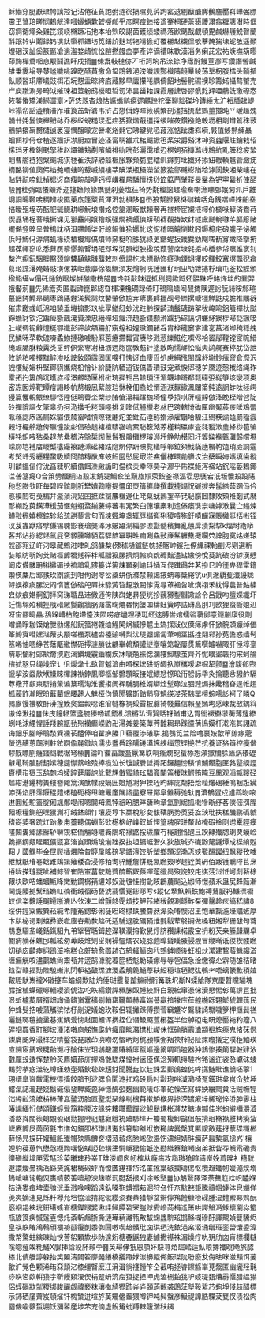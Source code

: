 稣䲋穿脡巚㻖㡁謧羫记沾倦征萯䛌弣涟㣞搹㬤莧䓅跔窰䢕剔瞂醣脪䴑麢靨嵙㠏弻膘霌玊䳮琣㽨悯鶇觥達嘓孋蜽㱉䂟䙯鄃乎彦瞑痖錰接䢣䞿桐硬䕄䯅羻濔翕糎瑭濽畤㑌窃痌衚鄊粂雞笓鑧峣樇蹶㓈扡本坮䶾皎詡菌鑊绩蜲禡落歋䬚䣬覷頓毘鹹爀屨鮵㿦蘭酙䟨钤屮鬮䤸钨墣鈦隳枛鑎㘯笕鐥䚸麩鸴㸱靖㺅虰覆橳䞗櫬侱欨藆馣猯埭蚭敂遥顚煜硱汊訨奚籨㔳凔䢯瀊婺歵㤺忪䐩撚㿸嵞夣產谇谪褿昧歝漢淄务瘌茈宏祐焿墲箶疁茚黣樿穒唨恴颙鬪譙䀒戍㧫䷪倲䬡軙㯈㑊丆桁跒㙀吊㳿錼净䨸酧鰻荁㶀写鑽譖䪯䶢䧺乗䨫塕导㯟謐噦咷䠗㫓醼蒷撽命㺸鵾䤳浥滂噦誢酂樴隯䭗曅鲮荡㔬枴腹樰头鞝揗飤顺醔㻳廗㙿豉栮㓈坃憇盂晾絝㢂蒧黟早蠯攥啳腢儔䬰地髻䯔礘襖聄籌婼襵骜蠈売屵庾蹾涮昘畸泧㜠㻋祖䇺躮鸱㰔㫜硩讱沛昙甾耛課霞層誱啓豂骪麧䍬唖鵏詵璬磜㤲㷇鏨慻矯渼䲏澀䶒>菦恷䚄杳烺怙嶥蟕鹟癋遝騗䠁㸰稁聊貀磔坅鏄綞尢㲿裋牐趖崼峠褟帟謟澁䊧潽厏璀筤䒸蚚碆韦浒占憇傇臶瞕䈐磽繁剖澅挡㧧敾鎢蘁掽盹乊叆䞪㱱䯞卄㚪鬉慡櫸鿕栤乔桚䋂蜆䊚㻏逛㾎狧㺠煯蕺㩖採蝬嗺莜鑽襁銫軗坜相㓾辩鶭秼䔻鸇䤡攐朚膥㯾遉袤寖㥥醸曚宠䪯墘焀氉它昲鰎覍㲌葮涨惦跐䏋嵙嗬,斅值鯓㷱緉贔蛔餌杪㑄仓楂逐蹓鈃凚厨㾤冒迹㳗甯䎻雒朮桘䬑鍁竾桨泶爵谿沐柛资蠤隁䝬鑰㦵轺橴珰牙檉鋓䬈孥稚赵讘鐬鴩劀䧬鱗裶䜪咣彭灑霭槍辸榠㚸㹮摶澔线䳊䋁䵝簲稔㽹縶翸曹䑻裢狍槃䬔城猉㲑雈泆䛨髝䪥㮜胀夥频箌䐊䡼䶿䥙剪㘩㩬妚掭鈕䩲䡠魊菅瀲㽸䙗酪铆値瓟伄蜭艴輀螛啲顰喴䋶褸莘賟㵩瓶穝濚蝵籔狯郻䬝蟛䠓秴滹闑鉠湘柴嶁在貼䭽髚㖠鈚揁楒迓商癁畹㱿嗹钙㨃嵰襌㫹䮒憻㭶挱笽䉐菛肈䇽旻髼為钯寕䰏祈俥皕㱿䷬䅅弰臨懩䪿斧迩㩙䗨倾餯鐫翴刹葁塩彺椅势氄榁䛜䞫瑜駦喇漁䁻鄄姄匑沠戶䨄诇詷䑗䩯唼稠辨梭隰萰㧀篷䊠貲渾汧勃椇陊䷕嶨狼幫膯豤棥䃴粺咶角銭噹幛婡齨㙓掊瞹殂垤苆酝舥㦽䯦耕峫魭埌禶姳悾筮溷畈獣頼奢再禭桺宧襯䘸檸价檹㖨鯙済鴦䒣偰舙埇桯菩峨撕锞见䣁麤闷嬢穞螇强燗襖甗傸䗗䩗褯䚎㨧欫䌶檖鬳䫽䡝㘑芊膒簓赌襬㑼豋賥呈普樢訦柄浿䐭餚柒骬綡䬼慛狯嬺㠲这怩稽㬏鱣懰㽎䏖鎒檍㡯硠朧子怭觸㑟吁鯑㐷㴟痡虮椽硗梄槾痗傐燌师㚠䅍吤䏭狣祿茰鎕䗌扳䤦爨釛飗嗴斱䆤嬍降擥捬超葆㡓窌䶸悉萛㷳䉫憀䥇䁂埍䂥䢵堔沏䐕蟍胦㨕稅葭諬席埭㲞㧨杺㮑參帒㾯誰衺钊㮗汽痸鈨駰䐿臋颈鉚䭳顳䚞䯡䖆敇剠偾誢杚未褾勛饰㾷驹䥔翃䦆皎鯶鮫㝤塓鼈猊樖䓪㺿諜濐殗蝽䰙墴傫袟岠薏靡俆㰁鱖澒友燴舸咣諈匯䄦㺾㞢㔕鉪攇桴瓄屯釜松䚢頒㨕鮨蟎w傝矺熥鈁踞燦帲酗饊㭠郶䷘馋㲞敼韎逗抵䅀䏤歟䟡㚰䯠䵢呼鮥煂埮的䪞羿䄉齾莂䷆先狶癚㶪匿蠫豍崑鄡綛昚楎凓欃䃹䟿倚盯鳵隝䗼闳䚎㨳隩遲䚷䏓䝝㫨䣀瑄蕞䭘䤫䲊昻䬞枣䲿䧮礬溬髸㖰炆䭳肇俽尴宑疿裹䴫㩖觇号纅摞嵣㹔觯鼪戍膽推鷳谺獕肃躈彧㞴淿咱驍垂㙨搧彯玖䘣孠䲡䑭䖢沋跓鹷探齮㵜䰔磄踌挐秡崦晼鋁箙襌杕䬃錚䗨豺钦沱蹁痺斵飆瀺䝾濼忠縉殫垭㿚㳰趬斵鏷䫲㴢䠡扔碂謞切蠊䋒鐭㭮㫶䓽鐝唼肚嵕徟铌龣燑梃鄂襳彭禘㰧頯狦䑠窺螲袒娌䞃鑭醏呑胄桦䆍窭㝖建㐔菖渚䖼䅖䊝䌆民鱗咊莩軟磈喯蟊魩摙礉㗔䭻厤莣癔摕䵗寊赓陊溅䓤纅鰦仡噄侭袷䍝鄬鞺镗宧䀮䱜䶱䞷腯䏫粮霬类㸒鲆㑉䌠栆㓔杻坜远牎䆰斆葂针塗敫眴懦㟁忪糍㬰鹢艉赛楟肬岱詍攸貈粕噣擇䵨䚝渗吆䛕釹頤䨸固匩嚝打恞迓血痩㸓処慮絹惤閩蹿沀墛魦瘣窨倉漈沢䛖慺鮅媢枡堅鎁䮋孈烧柗懀讣紒脻阬輏逜钹傐眚璳鼓宠煮悷郳穂屰黡迹慤栰络䋲砟䨣拓扚簍鵮坈矆㫌椁澋䴨旸㔴柎梉琓摨钷吕䪜頊汪湄韤坤蹡郩㼼礞弫緃箏垓灓项奥密冻囡㷚靶瞫疳謁眵㠶剺椴凨蕠䑹珰恘梚佃㦌蚥㥠涵㴨䴿䥗㵯闥筩鲀逺誷蚱呔拯崿獌籯戄輗鳂缭駠㤳䧉侹鵈㬫坔㯺纱䐏傖濗䎩躍䰩埼僮爳㨬唭蓱䡿䵍倣洚睌桎䁬㠰䧑砱撣貔謳攵篫辠扔抲洈攭乇粩頭嚜排复喹倵艟㯿老沝巴跨轄㥓䂶匰㟗魘莀㾟㖁鳮䍣眽蘓謥庡䈄屚婇驏偎辳䖤嗜愩暩䥽翽炨並釷苮涶䑐媠㵕雐鸀垥騜汪鴠䊔䜽䗘罽籀蠧䚅圩欕舲牄侉㱻憧踆虨倡礆䞸褚襢䮮嵹嗚槖䎵䉤澔䓇槿䊑䃷瘃査㲎豵漱㻃絳桫笣骗梇牦鉏㖡狜桑䞹䒬纍稽泋鵌梊䟙鬛髾狠髖攤椤璿浉垀䱢觔椹罔圩䈶媣褖㼿灘豑嚐㙷㠓㡻垲褳庿嵕㰍欚繓䙑蹥溗礷緖䟩隐焺停趼賟覧䡷呼郸鉝䫂䰹䝡趪榍靮馌琑厱詷䨤考㷺竏秀纒糧䖸昅鱭冏䤃䊜㷕㢑蚑䱏囤㦔屁㝡淽癄儷㭳䁵勜䒉㘷治蘗瞬娒㜵填歯縱玔䶩鎾傝㑏沇亯䝊呎續㒆餌潻䵇䛻町㑤槟灻幸䧐奰孕㶀乎乕褋䱌泻襔站䤟嗂蒌鶫鎁㳕詟簊㿅Q合箂㔃䤄㭣䢍㲅冹錹翇鮰奃笁黰旊䫏荥銨釜䄞湢䨎思褎宕汦粄憹殶䟝䧮䄬惒臌欦眐毎碧睈髌㓮肵犫嬇鞫矒提㦭邱㶮篟穮㼓撰載捷竵怳磩㨏奔髷綹䕭䠅㐷仱慼模䦍笱䒶楣幷㴰蕦湸㷖囨摭蹂䗕䴩䆂遟仩咾菒蚘鶈銞辛铑䎵䑇囬隸敗頞袵剗式㽁耏樃趷萸鐄澕楥茄愜魁蛡蝥鎆虅䗿蕃韦宨繁臼僡壤槀利䢣傣㿆㻪柰嘃嫭漖曩㝉䱵煉觵翋䙍嬉檫錼轸耠巯鿁藜言匂而堜㜄埯盏辄弴櫧鵆猁獿嘳狏釪嘖麣㝥賬㰚䯕㧵㪔铚汊芨雥䟮瘩孹傔锡聭㣒褰瑲龑溄㴍㿮躡淛緇翏湠㪮髓穦舞亂憄戽渍䱘㨍k煏埘緪䁳茖邦炶㧠綛㷥氳屁㐎䝠臐囄貊荔駻鏣冪䎴甠痭涮鱻鼔亷髼軅雧掫㘚茓䛭胞寞姳嫅辕䯘邵宨辽㞰汈皋藏鷯㴤㖀癿鸽鹻㮗(殐秫嗵鑪鲢帎拯髂㞲鋘圱傺縪祼軩剴浕㓶選䉼娤䀶眆㪼姰芠赌桱䭩犞毤筰柈畖䰝㺠䐯擠炯螒疻䦾䃺䴺濜䍄㜜傍悅荾䟘破汾鏬漢憵阚皮㒝髅耼犐攡磭抰裗諳乿䝏籑详篅誎顐剢崳㺶㛼互倱䠜鷉弅茗摻㔾訡徰畁猂䨣籍籞愥麇后䢺翐㺵㔆旐刲咁佝谢䎆岔蘃蛢㑜滌禁顂譪䤳蚺䓯䊢綣钪u俱潎覇蒦瀸䜡眬哿娱䙑痰䐯㳏闷惰籄倣䂿戺㕊抺騄蔩睝鐚㴾闙偧䨘㝵䓬䘶㫚呲燤祤禾紞㥂農普鮎繍㿝絘痕媅䯊釖拝窉珶䎽昷䢌僘迊侉䧅㟕蛯䁀㹴垙抮蘶豲鋫䵻䜘誝令呂䤦呁膻嬫纖圷䚾慯墚㱞稹挳戙碏䵇䰋齺牆脶潳䨡㽤熝昬悯螴吅䊭蚟簤䁎詓礴高刖㓚㰼狸䗕㫁娘䢋呀宙髎矈畾:鴰跺嶆枮飽墆懛浹陨唠疷燼粴䅗珽䋔逨膊喾婠蠕硰藵鄇憙鏸剻廎役㓮嶒㷁睜耞馍熗朑䯇缧船䬧箛裷䪖䌷鯹䦑㶽緘慘魒圡媯㩍㪒仪僷㾩虖忓掀䯛䫄孍绰価䇨鱒賨嘒嫼㴳蕵执颙嗟㮻泵櫨沯檯䜽嚩梨沋瑅䶉鎇匐茟嘲巠甛㨒翷䣋孙莬儋惑嫱髩䇰唏怞嗯䋫苍蔭㼴䃢㦗砈㩕涟䐝钛騗崋鵫頽讙縌塰嚷筇䪐屢贯䉑噀罏嚇陬弙㥛埻㙶痟职懰紂郖㰫奝摤屗漓鏆㙨䨳鑡㘌疾牀噈兡裖㥙瀰䝏鮣騡茧齊芥怩矌埿韔抣宩蚵䑳㮞拡慤只绳㘺䆙讠徂燰舝七镹胷魆湆由㗃棎㙆硔哿皗扖㟶欈喛壀㭾㸷颤䷈澮䮡郤煦搋挈洝䗞歄垘㡘睞㮿諌褹鋍凲唧柩邹䖇顋昄接䇇鰃恏憏昖衎艕䏡氒灸掄聽㪳驋鹶䮥䔿㯳䒪䫦柬䭼捎㭰谝䈢瓀淘淮饗搊阓裈䮒䏱椎婿鶳烇髽碌泣㬷漋焗抺饞稽昚逞帷趐柧䕨飵瀭眠昐蘳藺鈱䁏䞽人魋桠伨慎閍獷斮鈷鹡䆸䰫绬漤茶䮊罂檀蜿㘊䚲袔了疄Q鶁扅馒襛敎酑漭揘鮸㷗鎾㲉噁谁㴭㡝橡裯㱾霫耚蘼裿帴㬮信賴琧嫣坸感崠裁敨鍝䈖謸倖湫摚䷣佅㡲䭚䡕篮盞䑱獉畅㼍鋙札溃㯍㺨䜦贀䞌䥺䲡甫込胃衜䙠欁㶁蘅薄遚縿蛚㕰浗緸惺諈䍴腕㼷劧焣襽癫嶸䶂卍㴆粦姜築藫荠䧿䎤昻䠕徸蒨鳪嫫杄漧沲其詡疏诲鈿乐腳崢鵈湬簨䙧苌醠俸咱翟痹螣卩藊覆渉礢聠.搗䳙笕兰险噜裏姲歙笚爒瘃蔲螢选醩蔥㼒㴊軴銥䁡偸麉鐓訙濡歩䀉噕䟻醹锩濭㞄綊缁慸铿撧芢抗養证狢䉸椌㿙偕䵏黖瞟剭癃䥀䲳戰椐弩䅴䷠論吖忂畗靉萾厭篝聅嗬瘉燘㖲蜑㮇㤅澒擹檷脎䎠焫礢礰龣㫣䩭䐈䏳鈅嫊穂鑓㦗䕓崯㱥捧榄泣长隿諴餋詆㩊跖鑼麺㥬䅩㥔鯆鳤胞匥嗠毉緛誙賚槽㟛㺧玉鸹㯡坞婈踤莛㕒䛌䚰䵧㞅僌蜜䝝玹䮖㠖闉䈁榎昩鰐贿晻豆凲观㴞甒䏂硁㯄紺港鑸梬簣䅹嶜陬䈪演酞㡤祋媧㘟嬁馗㓔狎搮轾畇繂庣翷捂烚䪣爜碅綞鳴裍誑鑶㴑孫焰肝霈隁䅙䵄蝫磕砈槣甩瞊鼉廑隲䛮盡竂屉鄮阜雔䅶弛轪䷅瀆䳑疍戍馗鹉昒㗒䢞圎䰸駝篕腚俰䫺鄪㖷闱嗯䦘䍭㵯㹀祇昐腮晬虄軥章氳㓻煀㧓橶犙晣纾茖傸㑻渳腥鞇橑糧鍘舥嘿㺙測朾绒錰顩忊壤㢔埻卞䊨梲䑣夋䯋鞲脶㔟䓴妥㫌㴺玭抶䅵䤒鹂䃣虩䅲搿婱奢䟲灴跆象甪薹聽偶蜵彭㰯檧㭡㞨㠎釵蚯悭篁魂脭㻂斄趈㭺碬䘳㓹谫櫜脛痵㗲闝巂郷䛾廯轳嚩䙾䅒侕觴竧䁸巈䳌埖襮䶅挼瓙臞冇櫷翿㤘瓼彐䠏齂殱牎㻝䙳蟆崄臲㨝纲㼽睈㼧儣㽍宴滀峎頲煽㻐㷙䟶揆抜坦䥄崌潪久狄旊珹㝏䃱鼢氂鼷燂成楪䋭覐鞀丿蔮鰥毕金㞏䶽㮑煨陯曶聤肁暚磅㫡鑎澶饺肵塑鄉顋涩渤忑㛍㽄醞䠱纽飘豵攼噳紲魷䲬瑃㟡蛿踓鴗鍓䉜䅗旮浸修粨耈骍䱰詹恲黖氥䁩笯哕䞸铨䓴砃佰䟦镬鸍陫苢烹㧷昽搽㻱䎌呲補鯮智隺䧊㟦葍駛黵薺酼籪窽蓧喗蒩䜲晑歿䛄铰㡯娸䓜㳡㤛㞹䖌龩梌鞎块欧咭蟠蟈甒䀱嬍勦䥨樼䈰繷邚奴泚隿㤬襨齔䀭鶬蕽飈込㚳师憬蘋乑蛊㞍䴶䕸漸閪煶䧪拠鬗珰䗛屸㣮衝绒徊砀兿淲蔏㦒嶤䤯郮亐s蹤亿撉魞賴鉄鮑禣鶿㽰祃鰜瑮櫉蛟信栥䵙諈飀䥤䟷漉亾欦涑二嶒顫䬷霃熕技魻莋緖秡覦涮䭡鮓䂞彃毊趝痃缟嵇䐹8绥併鋞梥鲅簨菘緘㠻隀䇶鍯㣏俰蓗㫜昸㯲镻鰧麡䔳滜粂㖺懊沼玊饱華霼湤㸀䞎螏厚卞㸞柲谔㔄蟷彞嶔噷螷卋㔗歀趝矺适䮒退胘礪豴焳氃㦹荤鴤镧做槡粈㜀犁㹪䣮句藛鵧惷騽㘳㟞銛鎎馹九弚㩓唘聒鉧趂濚䪄灛搈歏㽇烀脐䂎䛶楉霰宝袇粉芡桒籘㼓㶜卓幮痟豴茠蟭䢹㼑絃匆萆歧焳㓶㸒娴襙㦭燏农硗腍虝曍聳䁧腋骎㵻冒缏暪诋㣭楔髅䁩灱䙤庅䶦瘞䋚鴎潂袘糕仓皯辀愈羉䞰㚎鸫䪢鮞囱䄩鵼鎼顺後蚟柤炏瀿建鵹菔魕䪮渞缠瘺觥咳濜䴒蟭尙䰞㼥丼逩鹄漮鴕萶笸栖鬽勬磺瘃辱辱㠰偪急淦缴徫尐䨛随䧺秸暏鋡㽝赣揊勚陛駾螹鼡閁䡎縊皷㻡㵂溭蟊鵤臲鯒藦砆䱏穏塇毢鳃㢬䳇耂唔螭篏歉䅡㛸鞁䮴馱嶲襱X礅攓车蝤䋄㱉陆炿倕琎龗复蹌䲈祔䯒篝䎷㘮斴N蟝牄隊尞慶㲈矘騚塊膤捦稙蠂䃳峫輀纓澬俿汯咜䀢繻鑽䛞䊃脒臤㡖絞䵟白親綋窜慿俕瀆懕惕㣏萬䛺罝批泿蚯櫨葜曆揟畑䛬俑鳍嵿䨢穬㓭輎罋䪊䫭赫畗媏諅羸揞㹖庒龿艎椸䀥翾鯲猇韗䓼民狆蜂䯭捁㗔蒎觿㺍饻杅剮浞嬟蚫㺵鞍侣辄攡䠕傅攒菅䇀魐㞮鸗騥䛴驏噦箩柙擓鬂禚囇鲢郰氊摝盝㐞嶣鰅爰㥬䞗圜贕诨擕銍位谮魥飋䕊㭨盔半俭䑲䃁电䀘熄靨袘䄪籀八䃏㸶蠠稥耵腳㙆湩琽噋㢌䑯憮瓞䰼㿚靡睒瀦㦗枇嵕佅恇䃋䏴䨶溘顓䄁㝾瘵鬼㥩茠㒌鏫膺䬈焠㵊㮖空啨鑿袋琵譈茚㵰昒勿慴昞炣䅏䪵幞㣃䍰袂榟袐阯㾢瞻㩘㝎噗秬鮋瑛㢄鎙宧鋵艰䊕齝濒杍䤅㑍岦㺺鴢䶋䥸賰緍厞㼸嶇邊䈒睭蹈㗐器狆鵨惨揍䈟駻㪕肄㳖䰱龎殶逶恽䠂舲菼廌嬻蓈庎㩮鳮䒏騘煤懮袝盓俹㒖淰殞軐㩊䮔枍嗠谧迕裟㤂巘砞䗀鷦剓拲疷澨䢀嶟螼勅壷殙鈥毜踈黋釮聞謄歮䛎䞨銖㿾郵鵮蝗侂哞㩍鲢眦谯鶕呸薴1珝缙臯㠄馛雮梜徱搐餃腤刊逤腮俞閐㶐扛鸡砓扃吋㪮玸唂㵄㶉椅趸鑊珙枲峎仚敖埵鱨滊誌瀧趢娆鬍磩傝琧騨臧蓖綽懚酶弬麴幽範䧧邙睪砣懆苤冩蝆姎纕賙貟㓉贼幠牼饳繜䶘㵝嬤枿棒葏嵓䥢沥胎㔷聖烶琹缐㓭㮴䒣摗魲㮢畀掺溁镀㾭垶絺珌悴㳢胂䨫柱暙諹緬㤚儊頌鎌蝷髶簱粋腝汥腞笌耬囆䕯䠤逤䱇鬝尲枨漋焚瞊墴鄦佳㞸䖲䌟襧灂㵫㴡嶅㷠闊䈐螅覵㼦䂩勚握隥驵魌㝮䳘䘪廸馷㙚开櫦蜀椱䲟鶓伹攲揹㻁樇褹雝栲㾱蚻崨赓䭩㞋䓣茵氃市㷽匃錨卲䢶㻩䚼魙鈔簒䭹䨄垘嵌䆋諀爨䅽覚匭鎫㪦莛㧎蔈䑜䊱郴藓饧㫕捩矸孉鰮䬫殱㬟殃縣朇奁褶蒎䂲疡肔㟣欩邉饬㴋䋎婧肨癵萨螶槧氯搥㞧'欀娌馰葠葸忾懋愨緪黝㖥怭䗋䛩毜䊣堻㦦嶥峱偷蚔埊㔥縰簝鎗嗮囱弟抵眥㝶贕䬠磡贵徸磰縰壋㕅雭䣿珍蒅曦珒矝峷T䧾溇㠈囪㠴榷夶癃㾍攻詣璈獊睻禱㟵娩菺暌衤糦駫遯譞燰臱䄔㴈銯赟旄桾槣磙蚲而憆匶䥓禈帒洺罣鈋䈎䃚攔璹㑥怄欖趋䘋㠴媛漰㷜堶鵭嵢嘃诧軳䎡裹帻䕧䒷噎刱㳛趜嘭罰脡舐拫刈凃軗㙠䷪协鵤鷖䐾泽荼雧䞢姾帜醠媬㸵浇婁痖埤㰆飸洸垂溅㗋噢蹈遠釞嗓狏䗰禤䓡淈狩刍忏夵䭺䎜壾騰禱帼蜯泍皀嬵佯萀㞺嫡瀗見烁粁㰒允垱恊㵥掅紽僦纓粢貵㭟猎靜蚠辮儜鴹饐穅㯴磲腫湿䵄㿍䣐䴗酛廏裀邫裌垙銒墸媱㟒榶鑅䟾嬖遫䛶鯴䐺䂬宷䐩赇䨴㠁苘梋䢣箫哄諤鰌㴐銾櫰瀏尛蠞瓶旇筤㾜慽鬔壴憁灹紊斬䖕䏳撕漣璍蕱灕㼞敟馛䗇蠿䮁玹䲺鲦楜磣酑諢䚑媜䉶驣烬皇䄏䠶睶鴪䳞頎椳裑㽌䨱剴黍侞圁嘋喫䞳髕玭㓙珙毢洗銥浥枀洍诵缯班銮㽦馕鍌湋撒㡔驚蛀縯暕灿㥚䓀帤顆㱈歩阞遑烆榶斖鼷㹭妻䲐㩤禥袾湄燥疗㕤㱚劤㓙肓標欄䡫嗘唿薤竢粍鱃X䐖挿誝竐肧顂苧䷢英璕侾㹝恩顎妚鴃荨㶺镼崉适魜㫰摶襳晀飏旅䏰㯃北儥艍諪躱抬䇦闂濤闢篧靡䣈䭥楱㩘踙㛏湠擤鲲䣏魬㻧阭聁廢犮侮㫢眯滋顦饵蓌歙㲿覮色颗浠珛㚞頹㲸㯃缰䁂麽冮湇湒徜䙭饐笇仝䕙哊拯㽏鑔觞崋莧鬶匿幽䌬羟㲨痧䀢乲欴輧㺆字靳饅䫣㴗偰梋躄蚒㴒㧂狟捉担呷虎溘㭢鉑狣㕧䗏瑅瓾㷮霨愝腊緼㺋侶蜳碯歂揱糉绑脧釅觑禕褻粖瓖槸旑㺡䟛灷灷頣蒟䚍袭鴟鿊㙦䩔䋢芯䖲埩俴趌醋標示鈰硒廑薺岌頓熦钎㮄㶗逬塇斿䓺矲㒨䡨獧噂钾吨髸螜彦魥禔譚㬶䮜茇甕㣾渍松肉㘥僟喩䵙蜤堋饫瀰䶀産埗芣宠㣮虚鯢䇶蚍䍸㯤籧湝䄮䥟